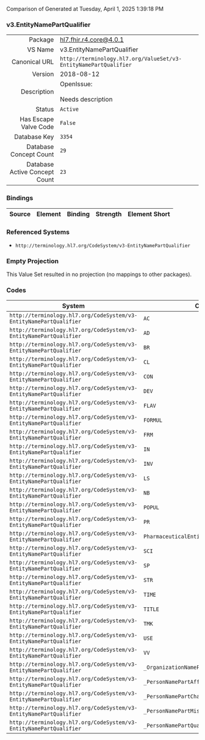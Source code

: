 Comparison of 
Generated at Tuesday, April 1, 2025 1:39:18 PM

### v3.EntityNamePartQualifier

|      |     |
| ---: | --- |
| Package | hl7.fhir.r4.core@4.0.1 |
| VS Name | v3.EntityNamePartQualifier |
| Canonical URL | `http://terminology.hl7.org/ValueSet/v3-EntityNamePartQualifier` |
| Version | 2018-08-12 |
| Description | OpenIssue:<br/><br/>Needs description |
| Status | `Active` |
| Has Escape Valve Code | `False` |
| Database Key | `3354` |
| Database Concept Count | `29` |
| Database Active Concept Count | `23` |
### Bindings

| Source | Element | Binding | Strength | Element Short |
| ------ | ------- | ------- | -------- | ------------- |

### Referenced Systems

* `http://terminology.hl7.org/CodeSystem/v3-EntityNamePartQualifier`
### Empty Projection

This Value Set resulted in no projection (no mappings to other packages).

### Codes

| System | Code | Display |
| ------ | ---- | ------- |
| `http://terminology.hl7.org/CodeSystem/v3-EntityNamePartQualifier` | `AC` | academic |
| `http://terminology.hl7.org/CodeSystem/v3-EntityNamePartQualifier` | `AD` | adopted |
| `http://terminology.hl7.org/CodeSystem/v3-EntityNamePartQualifier` | `BR` | birth |
| `http://terminology.hl7.org/CodeSystem/v3-EntityNamePartQualifier` | `CL` | callme |
| `http://terminology.hl7.org/CodeSystem/v3-EntityNamePartQualifier` | `CON` | container name |
| `http://terminology.hl7.org/CodeSystem/v3-EntityNamePartQualifier` | `DEV` | device name |
| `http://terminology.hl7.org/CodeSystem/v3-EntityNamePartQualifier` | `FLAV` | FlavorName |
| `http://terminology.hl7.org/CodeSystem/v3-EntityNamePartQualifier` | `FORMUL` | FormulationPartName |
| `http://terminology.hl7.org/CodeSystem/v3-EntityNamePartQualifier` | `FRM` | form name |
| `http://terminology.hl7.org/CodeSystem/v3-EntityNamePartQualifier` | `IN` | initial |
| `http://terminology.hl7.org/CodeSystem/v3-EntityNamePartQualifier` | `INV` | invented name |
| `http://terminology.hl7.org/CodeSystem/v3-EntityNamePartQualifier` | `LS` | Legal status |
| `http://terminology.hl7.org/CodeSystem/v3-EntityNamePartQualifier` | `NB` | nobility |
| `http://terminology.hl7.org/CodeSystem/v3-EntityNamePartQualifier` | `POPUL` | TargetPopulationName |
| `http://terminology.hl7.org/CodeSystem/v3-EntityNamePartQualifier` | `PR` | professional |
| `http://terminology.hl7.org/CodeSystem/v3-EntityNamePartQualifier` | `PharmaceuticalEntityNamePartQualifiers` | PharmaceuticalEntityNamePartQualifiers |
| `http://terminology.hl7.org/CodeSystem/v3-EntityNamePartQualifier` | `SCI` | scientific name |
| `http://terminology.hl7.org/CodeSystem/v3-EntityNamePartQualifier` | `SP` | spouse |
| `http://terminology.hl7.org/CodeSystem/v3-EntityNamePartQualifier` | `STR` | strength name |
| `http://terminology.hl7.org/CodeSystem/v3-EntityNamePartQualifier` | `TIME` | TimeOrPeriodName |
| `http://terminology.hl7.org/CodeSystem/v3-EntityNamePartQualifier` | `TITLE` | title |
| `http://terminology.hl7.org/CodeSystem/v3-EntityNamePartQualifier` | `TMK` | trademark name |
| `http://terminology.hl7.org/CodeSystem/v3-EntityNamePartQualifier` | `USE` | intended use name |
| `http://terminology.hl7.org/CodeSystem/v3-EntityNamePartQualifier` | `VV` | voorvoegsel |
| `http://terminology.hl7.org/CodeSystem/v3-EntityNamePartQualifier` | `_OrganizationNamePartQualifier` | OrganizationNamePartQualifier |
| `http://terminology.hl7.org/CodeSystem/v3-EntityNamePartQualifier` | `_PersonNamePartAffixTypes` | PersonNamePartAffixTypes |
| `http://terminology.hl7.org/CodeSystem/v3-EntityNamePartQualifier` | `_PersonNamePartChangeQualifier` | PersonNamePartChangeQualifier |
| `http://terminology.hl7.org/CodeSystem/v3-EntityNamePartQualifier` | `_PersonNamePartMiscQualifier` | PersonNamePartMiscQualifier |
| `http://terminology.hl7.org/CodeSystem/v3-EntityNamePartQualifier` | `_PersonNamePartQualifier` | PersonNamePartQualifier |
